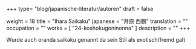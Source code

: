 +++
type= "blog/japanische-literatur/autoren"
draft = false

weight = 18
title = "Ihara Saikaku"
japanese = "井原 西鶴"
translation = ""
occupation = ""
works = [
  "24-koshokugoninonna"
]
description = ""
+++

Wurde auch oranda saikaku genannt da sein Stil als exotisch/fremd galt
